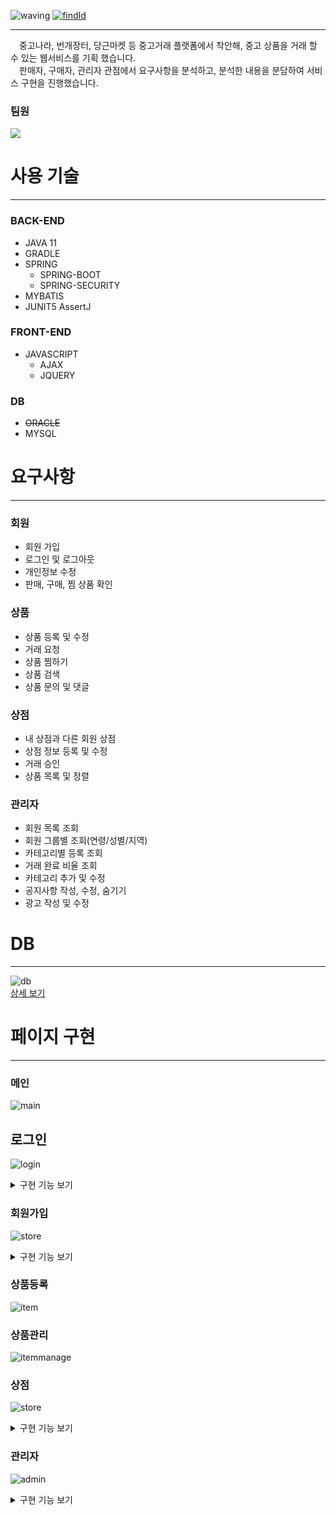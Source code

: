 ![waving](https://capsule-render.vercel.app/api?type=waving&height=200&text=내꼬니꼬&fontAlign=70&fontAlignY=35&color=random)
[![findId](./src/main/resources/static/img/logo/neconico_logo.png)](http://www.neconico.com)
***
　중고나라, 번개장터, 당근마켓 등 중고거래 플랫폼에서 착안해, 중고 상품을 거래 할 수 있는 웹서비스를 기획 했습니다.  
 　판매자, 구매자, 관리자 관점에서 요구사항을 분석하고, 분석한 내용을 분담하여 서비스 구현을 진행했습니다.   

### 팀원
<a href="https://github.com/NecoNicoUsedTradeProject/neconico">
  <img src="https://contrib.rocks/image?repo=NecoNicoUsedTradeProject/neconico" />
</a>

# 사용 기술
***
### BACK-END
  * JAVA 11
  * GRADLE
  * SPRING
    * SPRING-BOOT
    * SPRING-SECURITY
  * MYBATIS
  * JUNIT5 AssertJ
    
### FRONT-END  
  * JAVASCRIPT
    * AJAX
    * JQUERY
### DB  
  * ~~ORACLE~~
  * MYSQL

# 요구사항
***
### 회원
* 회원 가입
* 로그인 및 로그아웃
* 개인정보 수정
* 판매, 구매, 찜 상품 확인
### 상품
* 상품 등록 및 수정
* 거래 요청
* 상품 찜하기
* 상품 검색
* 상품 문의 및 댓글
### 상점
* 내 상점과 다른 회원 상점 
* 상점 정보 등록 및 수정
* 거래 승인
* 상품 목록 및 정렬
### 관리자
* 회원 목록 조회
* 회원 그룹별 조회(연령/성별/지역)
* 카테고리별 등록 조회
* 거래 완료 비율 조회
* 카테고리 추가 및 수정
* 공지사항 작성, 수정, 숨기기
* 광고 작성 및 수정

# DB
***
![db](./img/db/db.JPG)  
<a href="https://www.erdcloud.com/d/wABSja6NBHZbJcNJY" target="_blank">상세 보기</a>

# 페이지 구현
***
### 메인

![main](./img/page/main/main.jpg)

## 로그인

![login](./img/page/login/login.JPG)

<details>
<summary>구현 기능 보기</summary>
<div markdown="1">

* 로그인 상태 유지


* 아이디 찾기
  
  ![findId](./img/page/login/findID.JPG)


* 비밀 번호 찾기
  
  ![findPw](./img/page/login/findPW.JPG)


</div>
</details>



### 회원가입

![store](./img/page/join/join.JPG)
<details>
<summary>구현 기능 보기</summary>
<div markdown="1">

* 아이디 중복 검사 기능


* 유효성 검사


* 주소 검색 기능

  ![searchlocation](./img/page/join/searchlocation.JPG)
  
  
* 이메일 인증 기능
  
  ![emailverify](./img/page/join/emailverify.JPG)
  ![emailverify1](./img/page/join/emailverify1.JPG)


</div>
</details>

### 상품등록

![item](./img/page/item/item.JPG)

### 상품관리

![itemmanage](./img/page/itemmanage/itemmanage.JPG)

### 상점

![store](./img/page/store/mystore_all.JPG)
<details>
<summary>구현 기능 보기</summary>
<div markdown="1">

* 상점 정보 수정 기능
  ![storeInfo](./img/page/store/storeinfo.JPG)
  

* 상품 정렬 기능
  ![sorting](./img/page/store/sorting.JPG)


* 페이징 기능
  ![paging](./img/page/store/paging.JPG)


* 상점 후기 작성 기능
  ![storeReview](./img/page/store/storeReview.JPG)
  ![storeReview2](./img/page/store/storeReview2.JPG)
  

* 상품 거래 기능
  ![trade](./img/page/store/trade.JPG)

</div>
</details>

### 관리자

![admin](./img/page/admin/admin_main.png)

<details>
<summary>구현 기능 보기</summary>
<div markdown="1">
<br></br>
<details>
<summary>회원관리</summary>
<div markdown="1">

* 회원관리

    * 회원 목록 조회
      <br></br>
      ![usersList](./img/page/admin/users/admin_user_list.gif)
      <br></br>

    * 회원 목록 그룹별 조회 (나이 / 성별 / 지역)
      <br></br>
      ![usersGroup](./img/page/admin/users/admin_user_group.gif)
      <br></br>

    * 회원 가입 추이 조회
      <br></br>
      ![usersRegistered](img/page/admin/users/admin_user_registered.gif)
      <br></br>
      <br></br>

</div>
</details>

<details>
<summary>상품관리</summary>
<div markdown="1">

* 상품관리
  <br></br>

    * 상품 카테고리별 등록 수 조회 (대분류 / 중분류)
      <br></br>
      ![itemsList](./img/page/admin/item/admin_item_static.gif)
      <br></br>

    * 상품 거래 완료 비율 조회
      <br></br>
      ![tradeRate](./img/page/admin/item/admin_item_tradestatus.gif)
      <br></br>

    * 카테고리 등록 및 수정 (대분류)
      <br></br>
      ![categoryCRUD](./img/page/admin/item/admin_item_categorymain.gif)
      <br></br>

    * 카테고리 등록 및 수정 (중분류)
      <br></br>
      ![subCategoryCRUD](./img/page/admin/item/admin_item_categorysub.gif)
      <br></br>

</div>
</details>

<details>
<summary>광고관리</summary>
<div markdown="1">


* 광고 조회/수정/삭제
  ![advertList](./img/page/admin/advert/advert_ud.gif)

<br>

* 광고 등록

![advertCRUD](./img/page/admin/advert/submit_advert.gif)

<br>

* 광고 숨김

![advertCRUD](./img/page/admin/advert/advert_hidden.gif)

<br>



</div>
</details>

<details>
<summary>공지사항</summary>
<div markdown="1">

<br>

* 공지사항 조회

![noticeList](./img/page/admin/notice/noticelist.PNG)

<br>

* 공지 등록, 수정, 삭제

![noticeCRUD](./img/page/admin/notice/submit_notice.gif)

<br>

* 공지사항 페이지 처리

![noticePaging](./img/page/admin/notice/notice_paging.gif)


</details>
<br>

* 관리자 권한 부여
  <br></br>
  ![adminAuthority](./img/page/admin/admin_changeauthority.gif)
</div>
</details>
